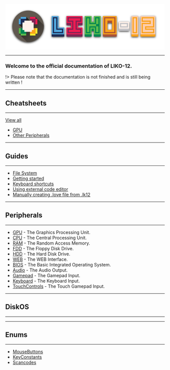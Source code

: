 ![LIKO-12's Header Image](../_media/Header_Logo.png)

---

### Welcome to the official documentation of LIKO-12.

!> Please note that the documentation is not finished and is still being written !

---
## Cheatsheets
---

[View all](/Documentation/Cheatsheets/)

* [GPU](/Documentation/Cheatsheets/GPU.md)
* [Other Peripherals](/Documentation/Cheatsheets/Other_Peripherals.md)

---
## Guides
---
* [File System](/Documentation/Guides/Filesystem.md)
* [Getting started](/Documentation/Guides/Getting_started.md)
* [Keyboard shortcuts](/Documentation/Guides/Keyboard_shortcuts.md)
* [Using external code editor](/Documentation/Guides/Using_external_code_editor.md)
* [Manually creating .love file from .lk12](/Documentation/Guides/Manually_creating_.love_file_from_.lk12.md)

---
## Peripherals
---

* [GPU](/Documentation/Peripherals/GPU/) - The Graphics Processing Unit.
* [CPU](/Documentation/Peripherals/CPU/) - The Central Processing Unit.
* [RAM](/Documentation/Peripherals/RAM/) - The Random Access Memory.
* [FDD](/Documentation/Peripherals/FDD/) - The Floppy Disk Drive.
* [HDD](/Documentation/Peripherals/HDD/) - The Hard Disk Drive.
* [WEB](/Documentation/Peripherals/WEB/) - The WEB Interface.
* [BIOS](/Documentation/Peripherals/BIOS/) - The Basic Integrated Operating System.
* [Audio](/Documentation/Peripherals/Audio/) - The Audio Output.
* [Gamepad](/Documentation/Peripherals/Gamepad/) - The Gamepad Input.
* [Keyboard](/Documentation/Peripherals/Keyboard/) - The Keyboard Input.
* [TouchControls](/Documentation/Peripherals/TouchControls/) - The Touch Gamepad Input.

---
## DiskOS
---

---
## Enums
---

* [MouseButtons](/Documentation/Enums/MouseButtons.md)
* [KeyConstants](/Documentation/Enums/KeyConstants.md)
* [Scancodes](/Documentation/Enums/Scancodes.md)
